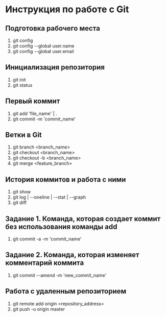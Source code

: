 # Инструкция по работе с Git
## Подготовка рабочего места
1. git config
2. git config --global user.name
3. git config --global user.email
## Инициализация репозитория
1. git init
2. git status
## Первый коммит
1. git add 'file_name' | .
2. git commit -m 'commit_name'
## Ветки в Git
1. git branch <branch_name>
2. git checkout <branch_name>
3. git checkout -b <branch_name>
4. git merge <feature_branch>
## История коммитов и работа с ними
1. git show
2. git log  | --oneline | --stat | --graph
3. git diff
## Задание 1. Команда, которая создает коммит без использования команды add
1. git commit -a -m 'commit_name'
## Задание 2. Команда, которая изменяет комментарий коммита
1. git commit --amend -m 'new_commit_name'
## Работа с удаленным репозиторием
1. git remote add origin <repository_address>
2. git push -u origin master